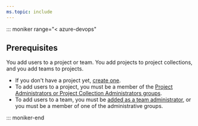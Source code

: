```yaml
---
ms.topic: include
---
```


::: moniker range="< azure-devops"

## Prerequisites

You add users to a project or team. You add projects to project collections, and you add teams to projects.

* If you don't have a project yet, [create one](/azure/devops/organizations/projects/create-project).
* To add users to a project, you must be a member of the [Project Administrators or Project Collection Administrators groups](/azure/devops/organizations/security/set-project-collection-level-permissions).
* To add users to a team, you must be [added as a team administrator](/azure/devops/organizations/settings/add-team-administrator), or you must be a member of one of the administrative groups.

::: moniker-end
